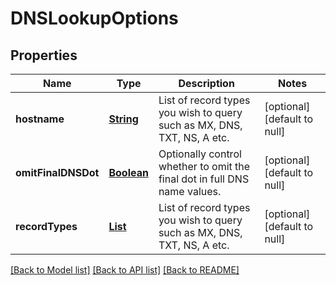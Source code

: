 # DNSLookupOptions
## Properties

Name | Type | Description | Notes
------------ | ------------- | ------------- | -------------
**hostname** | [**String**](string) | List of record types you wish to query such as MX, DNS, TXT, NS, A etc. | [optional] [default to null]
**omitFinalDNSDot** | [**Boolean**](boolean) | Optionally control whether to omit the final dot in full DNS name values. | [optional] [default to null]
**recordTypes** | [**List**](string) | List of record types you wish to query such as MX, DNS, TXT, NS, A etc. | [optional] [default to null]

[[Back to Model list]](../README#documentation-for-models) [[Back to API list]](../README#documentation-for-api-endpoints) [[Back to README]](../README)

